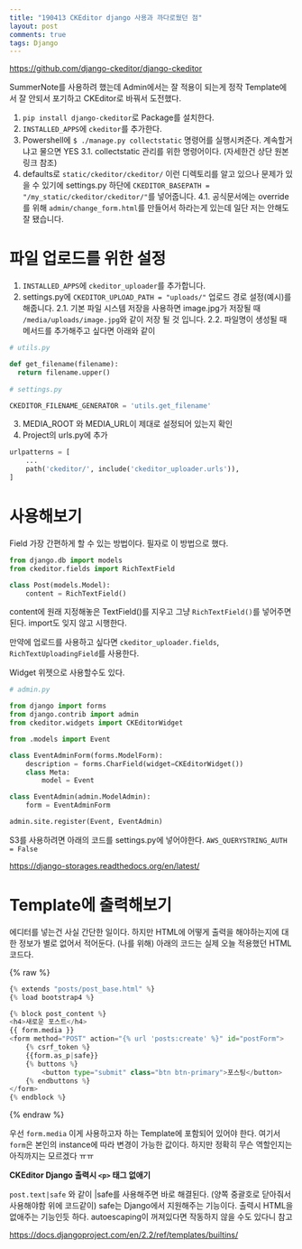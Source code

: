 ```yaml
---
title: "190413 CKEditor django 사용과 까다로웠던 점"
layout: post
comments: true
tags: Django
---
```


<https://github.com/django-ckeditor/django-ckeditor>

SummerNote를 사용하려 했는데 Admin에서는 잘 적용이 되는게 정작 Template에서 잘 안되서 포기하고 CKEditor로 바꿔서 도전했다.

1. `pip install django-ckeditor`로 Package를 설치한다.
2. `INSTALLED_APPS`에 `ckeditor`를 추가한다.
3. Powershell에 `$ ./manage.py collectstatic` 명령어를 실행시켜준다. 계속할거냐고 물으면 YES
    3.1. collectstatic 관리를 위한 명령어이다. (자세한건 상단 원본 링크 참조)
4. defaults로 `static/ckeditor/ckeditor/` 이런 디렉토리를 알고 있으나 문제가 있을 수 있기에 settings.py 하단에
`CKEDITOR_BASEPATH = "/my_static/ckeditor/ckeditor/"`를 넣어줍니다.
    4.1. 공식문서에는 override를 위해 `admin/change_form.html`를 만들어서 하라는게 있는데 일단 저는 안해도 잘 됐습니다.

# 파일 업로드를 위한 설정

1. `INSTALLED_APPS`에 `ckeditor_uploader`를 추가합니다.
2. settings.py에 `CKEDITOR_UPLOAD_PATH = "uploads/"` 업로드 경로 설정(예시)를 해줍니다.
    2.1. 기본 파일 시스템 저장을 사용하면 image.jpg가 저장될 때 `/media/uploads/image.jpg`와 같이 저장 될 것 입니다.
    2.2. 파일명이 생성될 때 메서드를 추가해주고 싶다면 아래와 같이

  ```python
  # utils.py
  
  def get_filename(filename):
    return filename.upper()
    
  # settings.py
  
  CKEDITOR_FILENAME_GENERATOR = 'utils.get_filename'
  ```


3. MEDIA_ROOT 와 MEDIA_URL이 제대로 설정되어 있는지 확인
4. Project의 urls.py에 추가

```python
urlpatterns = [
    ...
    path('ckeditor/', include('ckeditor_uploader.urls')),
]
```

# 사용해보기

Field
가장 간편하게 할 수 있는 방법이다. 필자로 이 방법으로 했다.
```python
from django.db import models
from ckeditor.fields import RichTextField

class Post(models.Model):
    content = RichTextField()
```
content에 원래 지정해놓은 TextField()를 지우고 그냥 `RichTextField()`를 넣어주면 된다.
import도 잊지 않고 시행한다.

만약에 업로드를 사용하고 싶다면 `ckeditor_uploader.fields`, `RichTextUploadingField`를 사용한다.

Widget
위젯으로 사용할수도 있다.

```python
# admin.py

from django import forms
from django.contrib import admin
from ckeditor.widgets import CKEditorWidget

from .models import Event

class EventAdminForm(forms.ModelForm):
    description = forms.CharField(widget=CKEditorWidget())
    class Meta:
        model = Event

class EventAdmin(admin.ModelAdmin):
    form = EventAdminForm

admin.site.register(Event, EventAdmin)
```

S3를 사용하려면 아래의 코드를 settings.py에 넣어야한다.
`AWS_QUERYSTRING_AUTH = False`

<https://django-storages.readthedocs.org/en/latest/>

# Template에 출력해보기

에디터를 넣는건 사실 간단한 일이다. 하지만 HTML에 어떻게 출력을 해야하는지에 대한 정보가 별로 없어서 적어둔다. (나를 위해)
아래의 코드는 실제 오늘 적용했던 HTML 코드다.

{% raw %}
```python
{% extends "posts/post_base.html" %}
{% load bootstrap4 %}

{% block post_content %}
<h4>새로운 포스트</h4>
{{ form.media }}
<form method="POST" action="{% url 'posts:create' %}" id="postForm">
    {% csrf_token %}
    {{form.as_p|safe}}
    {% buttons %}
        <button type="submit" class="btn btn-primary">포스팅</button>
    {% endbuttons %}
</form>
{% endblock %}
```
{% endraw %}

우선 `form.media` 이게 사용하고자 하는 Template에 포함되어 있어야 한다.
여기서 `form`은 본인의 instance에 따라 변경이 가능한 값이다.
하지만 정확히 무슨 역할인지는 아직까지는 모르겠다 ㅠㅠ

**CKEditor Django 출력시 `<p>` 태그 없애기**

`post.text|safe` 와 같이 |safe를 사용해주면 바로 해결된다.
(양쪽 중괄호로 닫아줘서 사용해야함 위에 코드같이)
safe는 Django에서 지원해주는 기능이다.
출력시 HTML을 없애주는 기능인듯 하다.
autoescaping이 꺼져있다면 작동하지 않을 수도 있다니 참고

<https://docs.djangoproject.com/en/2.2/ref/templates/builtins/>

